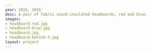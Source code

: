 ```yaml
---
year: 2015, 2016
desc: A pair of fabric sound-insulated headboards, red and blue.
images:
- headboard-red.jpg
- headboard-blue.jpg
- headboard.jpg
- headboard-behind-3.jpg
layout: project
---
```

